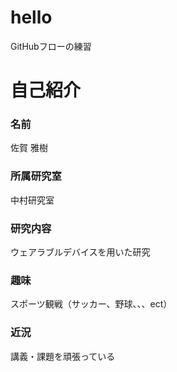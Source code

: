 # hello
GitHubフローの練習

自己紹介
============

### 名前
佐賀 雅樹

### 所属研究室
中村研究室

### 研究内容
ウェアラブルデバイスを用いた研究

### 趣味
スポーツ観戦（サッカー、野球、、、ect）

### 近況
講義・課題を頑張っている






